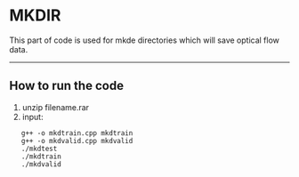 # MKDIR

This part of code is used for mkde directories which will save optical flow data.

----
## How to run the code
1. unzip filename.rar
2. input:
```g++ -o mkdtest.cpp mkdtest
   g++ -o mkdtrain.cpp mkdtrain
   g++ -o mkdvalid.cpp mkdvalid
   ./mkdtest
   ./mkdtrain
   ./mkdvalid
   ```
   
